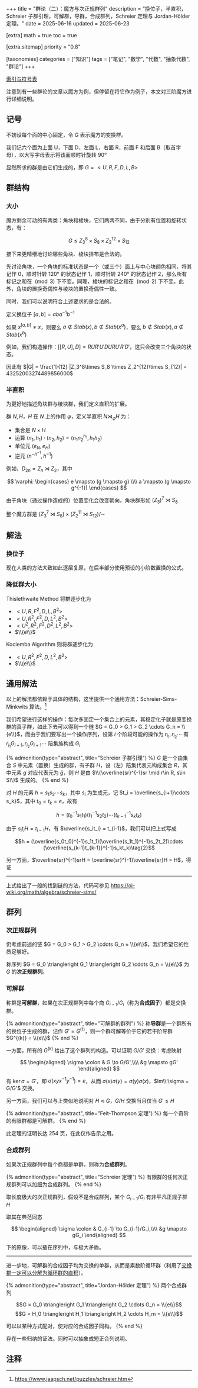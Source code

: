 +++
title = "群论（二）：魔方与次正规群列"
description = "换位子，半直积，Schreier 子群引理，可解群，导群，合成群列，Schreier 定理与 Jordan-Hölder 定理。"
date = 2025-06-16
updated = 2025-06-23

[extra]
math = true
toc = true

[extra.sitemap]
priority = "0.8"

[taxonomies]
categories = ["知识"]
tags = ["笔记", "数学", "代数", "抽象代数", "群论"]
+++

[索引与符号表](/posts/index-group-theory/)

注意到有一些群论的文章以魔方为例，但停留在将它作为例子，本文对三阶魔方进行详细说明。

## 记号
不妨设每个面的中心固定，令 $G$ 表示魔方的变换群。

我们记六个面为上面 U，下面 D，左面 L，右面 R，前面 F 和后面 B（取首字母），以大写字母表示将该面顺时针旋转 90°

显然所求的群是由它们生成的，即 $G=<U, R, F, D, L, B>$

## 群结构
### 大小
魔方剩余可动的有两类：角块和棱块，它们两两不同，由于分别有位置和旋转状态，有：

$$G\leq Z_3^8\times S_8 \times Z_2^{12}\times S_{12}$$

接下来更精细地讨论哪些角块、棱块排布是合法的。

先讨论角块，一个角块的标准状态是一个（或三个）面上与中心块颜色相同，将其记作 0，顺时针转 120° 的状态记作 1，顺时针转 240° 的状态记作 2，那么所有标记之和在 $\pmod{3}$ 下不变。同理，棱块的标记之和在 $\pmod{2}$ 下不变。此外，角块的置换奇偶性与棱块的置换奇偶性一致。

同时，我们可以说明符合上述要求的是合法的。

定义换位子 $[a, b] = aba^{-1}b^{-1}$

如果 $x^{[a, b]}\neq x$，则要么 $a\notin Stab(x), b\notin Stab(x^a)$，要么 $b\notin Stab(x), a\notin Stab(x^b)$

例如，我们构造操作：$[[R, U], D] = RUR'U'DURU'R'D'$，这只会改变三个角块的状态。

因此有 $|G| = \frac{1}{12} |Z_3^8\times S_8 \times Z_2^{12}\times S_{12}| = 43252003274489856000$

### 半直积
为更好地描述角块群与棱块群，我们定义直积的扩展。

群 $N, H$，$H$ 在 $N$ 上的作用 $\varphi$，定义半直积 $N\rtimes_\varphi H$ 为：
- 集合是 $N\times H$
- 运算 $(n_1, h_1)\cdot (n_2, h_2) = (n_1n_2^{h_1}, h_1h_2)$
- 单位元 $(e_N, e_H)$
- 逆元 $(n^{-h^{-1}}, h^{-1})$

例如，$D_{2n} = Z_n \rtimes Z_2$，其中

$$
\varphi: \begin{cases}
  e \mapsto (g \mapsto g) \\\\
  a \mapsto (g \mapsto g^{-1})
\end{cases}
$$

由于角块（通过操作造成的）位置变化会改变朝向，角块群形如 $(Z_3)^7 \rtimes S_8$

整个魔方群是 $(Z_3^7 \rtimes S_8)\times (Z_2^{11} \rtimes S_{12}) / \sim$

## 解法
### 换位子
现在人类的方法大致如此逐层复原，在后半部分使用预设的小阶数置换的公式。

### 降低群大小
Thislethwaite Method 将群逐步化为
- $<U, R, F^2, D, L, B^2>$
- $<U, R^2, F^2, D, L^2, B^2>$
- $<U^2, R^2, F^2, D^2, L^2, B^2>$
- $\\{e\\}$

Kociemba Algorithm 则将群逐步化为
- $<U, R^2, F^2, D, L^2, B^2>$
- $\\{e\\}$

## 通用解法
以上的解法都依赖于具体的结构，这里提供一个通用方法：Schreier-Sims-Minkwits 算法。[^1]

我们希望进行这样的操作：每次多固定一个集合上的元素，其稳定化子就是原变换群的真子群，如此下去可以得到一个链 $G = G_0 > G_1 > G_2 \cdots G_n = \\{e\\}$，而由于我们要写出一个操作序列，设第 $i$ 个阶段可能的操作为 $r_{i_1}, r_{i_2} \cdots$ 有 $r_{i_1}G_{i+1}, r_{i_2}G_{i+1} \cdots$ 陪集族构成 $G_i$

{% admonition(type="abstract", title="Schreier 子群引理") %}
$G$ 是一个由集合 $S$ 中元素（置换）生成的群，有子群 $H$，设（左）陪集代表元构成集合 $R$，其中元素 $g$ 对应代表元为 $\bar{g}$，则 $H$ 是由 $\\{\overline{sr}^{-1}sr \mid r\in R, s\in S\\}$ 生成的。
{% end %}

对 $H$ 的元素 $h = s_1s_2\cdots s_k$，其中 $s_i$ 为生成元，记 $t_i = \overline{s_{i+1}\cdots s_k}$，其中 $t_0 = t_k = e$，故有

$$h = (t_0^{-1}s_1t_1)(t_1^{-1}s_2t_2)\cdots (t_{k-1}^{-1}s_kt_k)\tag{1}$$

由于 $s_it_iH = t_{i-1}H$，有 $\overline{s_it_i} = t_{i-1}$，我们可以把上式写成

$$h = (\overline{s_0t_0}^{-1}s_1t_1)(\overline{s_1t_1}^{-1}s_2t_2)\cdots (\overline{s_{k-1}t_{k-1}}^{-1}s_kt_k)\tag{2}$$

另一方面，$\overline{sr}^{-1}srH = \overline{sr}^{-1}\overline{sr}H = H$，得证

---

上式给出了一般的找到链的方法，代码可参见 <https://oi-wiki.org/math/algebra/schreier-sims/>

## 群列
### 次正规群列
仍考虑前述的链 $G = G_0 > G_1 > G_2 \cdots G_n = \\{e\\}$，我们希望它的性质足够好。

称序列 $G = G_0 \triangleright G_1 \triangleright G_2 \cdots G_n = \\{e\\}$ 为 $G$ 的**次正规群列**。

### 可解群
称群是**可解群**，如果在次正规群列中每个商 $G_{i-1}/G_i$（称为**合成因子**）都是交换群。

{% admonition(type="abstract", title="可解群的群列") %}
称**导群**是一个群所有的换位子生成的群，记作 $G'=G^{(1)}$，则一个群可解等价于它的若干阶导群 $G^{(k)} = \\{e\\}$
{% end %}

一方面，所有的 $G^{(k)}$ 给出了这个群列的构造。可以证明 $G/G'$ 交换：考虑映射

$$
\begin{aligned}
\sigma \colon & G \to G/G',\\\\
        &g \mapsto gG'
\end{aligned}
$$

有 $\ker\sigma = G'$，即 $\sigma(xyx^{-1}y^{-1})=e$，从而 $\sigma(x)\sigma(y)=\sigma(y)\sigma(x)$，$Im\\:\sigma = G/G'$ 交换。

另一方面，我们可以与上类似地说明对 $H\triangleleft G$，$G/H$ 交换当且仅当 $G'\leq H$

{% admonition(type="abstract", title="Feit-Thompson 定理") %}
每一个奇阶的有限群都是可解群。
{% end %}

此定理的证明长达 254 页，在此仅作告示之用。

### 合成群列
如果次正规群列中每个商都是单群，则称为**合成群列**。

{% admonition(type="abstract", title="Schreier 定理") %}
有限群的任何次正规群列可以加细为合成群列。
{% end %}

取长度极大的次正规群列，假设不是合成群列，某个 $G_{i-1}/G_i$ 有非平凡正规子群 $H$

取其在典范同态

$$
\begin{aligned}
\sigma \colon & G_{i-1} \to G_{i-1}/G_i,\\\\
        &g \mapsto gG_i
\end{aligned}
$$

下的原像，可以插在序列中，与极大矛盾。

---

进一步地，可解群的合成因子均为交换的单群，从而是素数阶循环群（利用了[交换群一定可以分解为循环群的直积](/posts/group-theory-p1/#comments)）。

{% admonition(type="abstract", title="Jordan-Hölder 定理") %}
两个合成群列

$$G = G_0 \triangleright G_1 \triangleright G_2 \cdots G_n = \\{e\\}$$
$$G = H_0 \triangleright H_1 \triangleright H_2 \cdots H_m = \\{e\\}$$

可以以某种方式配对，使对应的合成因子同构。
{% end %}

存在一些归纳的证法。同时可以抽象成短正合列说明。

## 注释
[^1]: https://www.jaapsch.net/puzzles/schreier.htm
